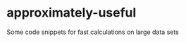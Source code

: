 approximately-useful
====================

Some code snippets for fast calculations on large data sets
